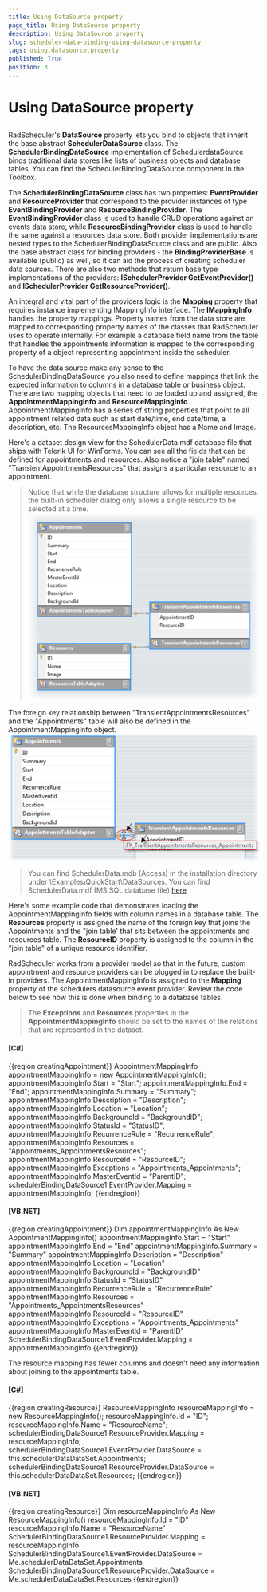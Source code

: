 ```yaml
---
title: Using DataSource property
page_title: Using DataSource property
description: Using DataSource property
slug: scheduler-data-binding-using-datasource-property
tags: using,datasource,property
published: True
position: 3
---
```


# Using DataSource property



## 

RadScheduler's __DataSource__ property lets you bind to objects that inherit the base abstract __SchedulerDataSource__ class. The __SchedulerBindingDataSource__ implementation of SchedulerdataSource binds traditional data stores like lists of business objects and database tables. You can find the SchedulerBindingDataSource component in the Toolbox.
        

The __SchedulerBindingDataSource__ class has two properties: __EventProvider__ and __ResourceProvider__ that correspond to the provider instances of type __EventBindingProvider__ and __ResourceBindingProvider__. The __EventBindingProvider__ class is used to handle CRUD operations against an events data store, while __ResourceBindingProvider__ class is used to handle the same against a resources data store. Both provider implementations are nested types to the SchedulerBindingDataSource class and are public. Also the base abstract class for binding providers - the __BindingProviderBase<T>__ is available (public) as well, so it can aid the process of creating scheduler data sources. There are also two methods that return base type implementations of the providers: __ISchedulerProvider<IEvent> GetEventProvider()__ and __ISchedulerProvider<IResource> GetResourceProvider()__.
        

An integral and vital part of the providers logic is the __Mapping__ property that requires instance implementing IMappingInfo interface. The __IMappingInfo__ handles the property mappings. Property names from the data store are mapped to corresponding property names of the classes that RadScheduler uses to operate internally. For example a database field name from the table that handles the appointments information is mapped to the corresponding property of a object representing appointment inside the scheduler.
        

To have the data source make any sense to the SchedulerBindingDataSource you also need to define mappings that link the expected information to columns in a database table or business object. There are two mapping objects that need to be loaded up and assigned, the __AppointmentMappingInfo__ and __ResourceMappingInfo__. AppointmentMappingInfo has a series of string properties that point to all appointment related data such as start date/time, end date/time, a description, etc. The ResourcesMappingInfo object has a Name and Image.
        

Here's a dataset design view for the SchedulerData.mdf database file that ships with Telerik UI for WinForms. You can see all the fields that can be defined for appointments and resources. Also notice a "join table" named "TransientAppointmentsResources" that assigns a particular resource to an appointment.

>Notice that while the database structure allows for multiple resources, the built-in scheduler dialog only allows a single resource to be selected at a time.![scheduler-data-binding-using-datasource-property 001](images/scheduler-data-binding-using-datasource-property001.png)

The foreign key relationship between "TransientAppointmentsResources" and the "Appointments" table will also be defined in the AppointmentMappingInfo object.![scheduler-data-binding-using-datasource-property 002](images/scheduler-data-binding-using-datasource-property002.png)

>You can find SchedulerData.mdb (Access) in the installation directory under \Examples\QuickStart\DataSources.
            You can find SchedulerData.mdf (MS SQL database file)
            [here](http://www.telerik.com/docs/default-source/ui-for-winforms/schedulerdatasql.zip)

Here's some example code that demonstrates loading the AppointmentMappingInfo fields with column names in a database table. The __Resources__ property is assigned the name of the foreign key that joins the Appointments and the "join table' that sits between the appointments and resources table. The __ResourceID__ property is assigned to the column in the "join table" of a unique resource identifier.
        

RadScheduler works from a provider model so that in the future, custom appointment and resource providers can be plugged in to replace the built-in providers. The AppointmentMappingInfo is assigned to the __Mapping__ property of the schedulers datasource event provider. Review the code below to see how this is done when binding to a database tables.
        

>The __Exceptions__ and __Resources__ properties in the __AppointmentMappingInfo__ should be set to the names of the relations that are represented in the dataset.
          

#### __[C#]__

{{region creatingAppointment}}
	            AppointmentMappingInfo appointmentMappingInfo = new AppointmentMappingInfo();
	            appointmentMappingInfo.Start = "Start";
	            appointmentMappingInfo.End = "End";
	            appointmentMappingInfo.Summary = "Summary";
	            appointmentMappingInfo.Description = "Description";
	            appointmentMappingInfo.Location = "Location";
	            appointmentMappingInfo.BackgroundId = "BackgroundID";
	            appointmentMappingInfo.StatusId = "StatusID";
	            appointmentMappingInfo.RecurrenceRule = "RecurrenceRule";
	            appointmentMappingInfo.Resources = "Appointments_AppointmentsResources";
	            appointmentMappingInfo.ResourceId = "ResourceID";
	            appointmentMappingInfo.Exceptions = "Appointments_Appointments";
	            appointmentMappingInfo.MasterEventId = "ParentID";
	            schedulerBindingDataSource1.EventProvider.Mapping = appointmentMappingInfo;
	{{endregion}}



#### __[VB.NET]__

{{region creatingAppointment}}
	        Dim appointmentMappingInfo As New AppointmentMappingInfo()
	        appointmentMappingInfo.Start = "Start"
	        appointmentMappingInfo.End = "End"
	        appointmentMappingInfo.Summary = "Summary"
	        appointmentMappingInfo.Description = "Description"
	        appointmentMappingInfo.Location = "Location"
	        appointmentMappingInfo.BackgroundId = "BackgroundID"
	        appointmentMappingInfo.StatusId = "StatusID"
	        appointmentMappingInfo.RecurrenceRule = "RecurrenceRule"
	        appointmentMappingInfo.Resources = "Appointments_AppointmentsResources"
	        appointmentMappingInfo.ResourceId = "ResourceID"
	        appointmentMappingInfo.Exceptions = "Appointments_Appointments"
	        appointmentMappingInfo.MasterEventId = "ParentID"
	        SchedulerBindingDataSource1.EventProvider.Mapping = appointmentMappingInfo
	{{endregion}}



The resource mapping has fewer columns and doesn't need any information about joining to the appointments table.

#### __[C#]__

{{region creatingResource}}
	            ResourceMappingInfo resourceMappingInfo = new ResourceMappingInfo();
	            resourceMappingInfo.Id = "ID";
	            resourceMappingInfo.Name = "ResourceName";
	            schedulerBindingDataSource1.ResourceProvider.Mapping = resourceMappingInfo;
	            schedulerBindingDataSource1.EventProvider.DataSource = this.schedulerDataDataSet.Appointments;
	            schedulerBindingDataSource1.ResourceProvider.DataSource = this.schedulerDataDataSet.Resources;
	{{endregion}}



#### __[VB.NET]__

{{region creatingResource}}
	        Dim resourceMappingInfo As New ResourceMappingInfo()
	        resourceMappingInfo.Id = "ID"
	        resourceMappingInfo.Name = "ResourceName"
	        SchedulerBindingDataSource1.ResourceProvider.Mapping = resourceMappingInfo
	        SchedulerBindingDataSource1.EventProvider.DataSource = Me.schedulerDataDataSet.Appointments
	        SchedulerBindingDataSource1.ResourceProvider.DataSource = Me.schedulerDataDataSet.Resources
	{{endregion}}


